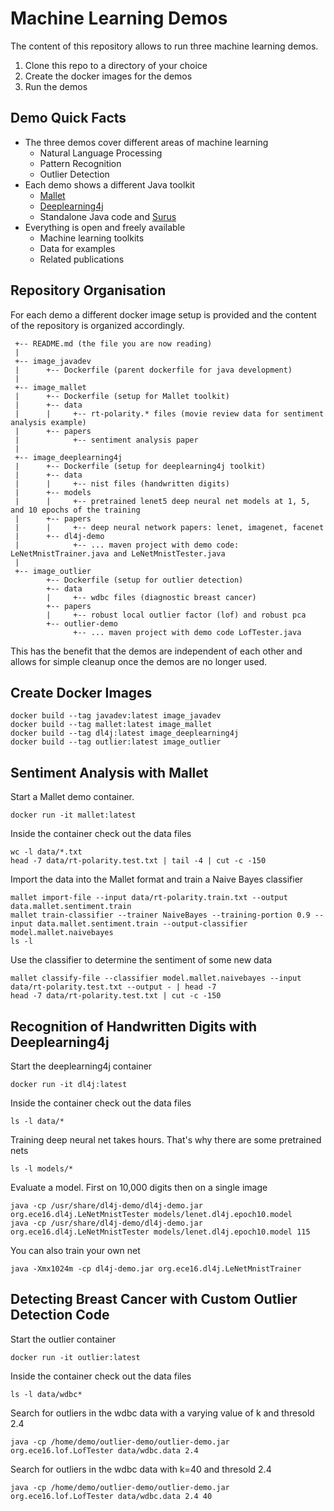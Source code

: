 # Machine Learning Demos
The content of this repository allows to run three machine learning demos. 

1. Clone this repo to a directory of your choice
2. Create the docker images for the demos
3. Run the demos

## Demo Quick Facts

- The three demos cover different areas of machine learning
  * Natural Language Processing
  * Pattern Recognition
  * Outlier Detection
- Each demo shows a different Java toolkit
  * [Mallet](http://mallet.cs.umass.edu/) 
  * [Deeplearning4j](https://deeplearning4j.org/) 
  * Standalone Java code and [Surus](https://github.com/Netflix/Surus)
- Everything is open and freely available
  * Machine learning toolkits
  * Data for examples
  * Related publications

## Repository Organisation

For each demo a different docker image setup is provided and the content of the repository is organized accordingly.

```
 +-- README.md (the file you are now reading)
 |
 +-- image_javadev
 |      +-- Dockerfile (parent dockerfile for java development)
 |
 +-- image_mallet
 |      +-- Dockerfile (setup for Mallet toolkit)
 |      +-- data
 |      |     +-- rt-polarity.* files (movie review data for sentiment analysis example)
 |      +-- papers
 |            +-- sentiment analysis paper
 |
 +-- image_deeplearning4j
 |      +-- Dockerfile (setup for deeplearning4j toolkit)
 |      +-- data
 |      |     +-- nist files (handwritten digits)
 |      +-- models
 |      |     +-- pretrained lenet5 deep neural net models at 1, 5, and 10 epochs of the training
 |      +-- papers
 |      |     +-- deep neural network papers: lenet, imagenet, facenet
 |      +-- dl4j-demo
 |            +-- ... maven project with demo code: LeNetMnistTrainer.java and LeNetMnistTester.java
 |      
 +-- image_outlier
        +-- Dockerfile (setup for outlier detection)
        +-- data
        |     +-- wdbc files (diagnostic breast cancer)
        +-- papers
        |     +-- robust local outlier factor (lof) and robust pca
        +-- outlier-demo
              +-- ... maven project with demo code LofTester.java

```

This has the benefit that the demos are independent of each other and allows for simple cleanup once the demos are no longer used.

## Create Docker Images

```
docker build --tag javadev:latest image_javadev
docker build --tag mallet:latest image_mallet
docker build --tag dl4j:latest image_deeplearning4j
docker build --tag outlier:latest image_outlier
```

## Sentiment Analysis with Mallet

Start a Mallet demo container.
```
docker run -it mallet:latest
```

Inside the container check out the data files
```
wc -l data/*.txt
head -7 data/rt-polarity.test.txt | tail -4 | cut -c -150
```

Import the data into the Mallet format and train a Naive Bayes classifier
```
mallet import-file --input data/rt-polarity.train.txt --output data.mallet.sentiment.train
mallet train-classifier --trainer NaiveBayes --training-portion 0.9 --input data.mallet.sentiment.train --output-classifier model.mallet.naivebayes
ls -l
```

Use the classifier to determine the sentiment of some new data
```
mallet classify-file --classifier model.mallet.naivebayes --input data/rt-polarity.test.txt --output - | head -7
head -7 data/rt-polarity.test.txt | cut -c -150
```

## Recognition of Handwritten Digits with Deeplearning4j

Start the deeplearning4j container
```
docker run -it dl4j:latest
```

Inside the container check out the data files
```
ls -l data/*
```

Training deep neural net takes hours. That's why there are some pretrained nets
```
ls -l models/*
```

Evaluate a model. First on 10,000 digits then on a single image
```
java -cp /usr/share/dl4j-demo/dl4j-demo.jar org.ece16.dl4j.LeNetMnistTester models/lenet.dl4j.epoch10.model
java -cp /usr/share/dl4j-demo/dl4j-demo.jar org.ece16.dl4j.LeNetMnistTester models/lenet.dl4j.epoch10.model 115
```

You can also train your own net
```
java -Xmx1024m -cp dl4j-demo.jar org.ece16.dl4j.LeNetMnistTrainer
```

## Detecting Breast Cancer with Custom Outlier Detection Code

Start the outlier container
```
docker run -it outlier:latest
```

Inside the container check out the data files
```
ls -l data/wdbc*
```

Search for outliers in the wdbc data with a varying value of k and thresold 2.4
```
java -cp /home/demo/outlier-demo/outlier-demo.jar org.ece16.lof.LofTester data/wdbc.data 2.4
```

Search for outliers in the wdbc data with k=40 and thresold 2.4
```
java -cp /home/demo/outlier-demo/outlier-demo.jar org.ece16.lof.LofTester data/wdbc.data 2.4 40
```
